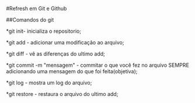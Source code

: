 #Refresh em Git e Github

##Comandos do git

*git init- inicializa o repositorio;

*git add - adicionar uma modificação ao arquivo;

*git diff - vê as diferenças do ultimo add;

*git commit -m "mensagem" - commitar o que você fez no arquivo SEMPRE adicionando uma mensagem do que foi feita(objetiva);

*git log - mostra um log do arquivo;

*git restore - restaura o arquivo do ultimo add;
